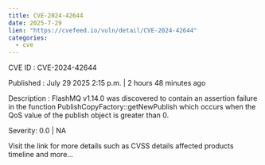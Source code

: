 ```yaml
---
title: CVE-2024-42644
date: 2025-7-29
lien: "https://cvefeed.io/vuln/detail/CVE-2024-42644"
categories:
  - cve
---
```


CVE ID : CVE-2024-42644

Published :  July 29
2025
2:15 p.m. | 2 hours
48 minutes ago

Description : FlashMQ v1.14.0 was discovered to contain an assertion failure in the function PublishCopyFactory::getNewPublish
which occurs when the QoS value of the publish object is greater than 0.

Severity: 0.0 | NA

Visit the link for more details
such as CVSS details
affected products
timeline
and more...
